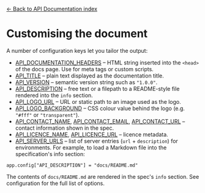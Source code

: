 [← Back to API Documentation index](index.md)

# Customising the document
A number of configuration keys let you tailor the output:
- [API_DOCUMENTATION_HEADERS](configuration.html#DOCUMENTATION_HEADERS) – HTML string inserted into the `<head>` of
  the docs page. Use for meta tags or custom scripts.
- [API_TITLE](configuration.html#TITLE) – plain text displayed as the documentation title.
- [API_VERSION](configuration.html#VERSION) – semantic version string such as `"1.0.0"`.
- [API_DESCRIPTION](configuration.html#DESCRIPTION) – free text or a filepath to a README-style file rendered
  into the `info` section.
- [API_LOGO_URL](configuration.html#LOGO_URL) – URL or static path to an image used as the logo.
- [API_LOGO_BACKGROUND](configuration.html#LOGO_BACKGROUND) – CSS colour value behind the logo (e.g.
  `"#fff"` or `"transparent"`).
- [API_CONTACT_NAME](configuration.html#CONTACT_NAME), [API_CONTACT_EMAIL](configuration.html#CONTACT_EMAIL),
  [API_CONTACT_URL](configuration.html#CONTACT_URL) – contact information shown in the spec.
- [API_LICENCE_NAME](configuration.html#LICENCE_NAME), [API_LICENCE_URL](configuration.html#LICENCE_URL) – licence metadata.
- [API_SERVER_URLS](configuration.html#SERVER_URLS) – list of server entries (`url` + `description`) for environments.
For example, to load a Markdown file into the specification's info section:
```
app.config["API_DESCRIPTION"] = "docs/README.md"
```
The contents of `docs/README.md` are rendered in the spec's `info` section.
See configuration for the full list of options.

